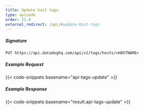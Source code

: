 ```yaml
---
title: Update host tags
type: apicode
order: 21.4
external_redirect: /api/#update-host-tags
---
```


##### Signature
`PUT https://api.datadoghq.com/api/v1/tags/hosts/<HOSTNAME>`
##### Example Request
{{< code-snippets basename="api-tags-update" >}}
##### Example Response
{{< code-snippets basename="result.api-tags-update" >}}

